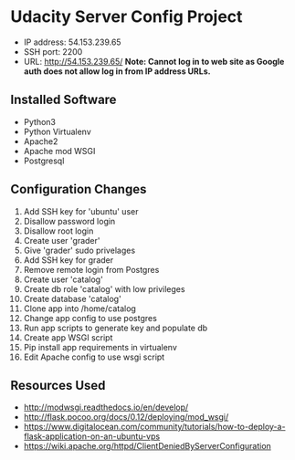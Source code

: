 # Udacity Server Config Project
- IP address: 54.153.239.65
- SSH port: 2200
- URL: http://54.153.239.65/
**Note: Cannot log in to web site as Google auth does not allow log in from IP address URLs.**
## Installed Software
- Python3
- Python Virtualenv
- Apache2
- Apache mod WSGI
- Postgresql
## Configuration Changes
1. Add SSH key for 'ubuntu' user
1. Disallow password login
1. Disallow root login
1. Create user 'grader'
1. Give 'grader' sudo privelages
1. Add SSH key for grader
1. Remove remote login from Postgres
1. Create user 'catalog'
1. Create db role 'catalog' with low privileges
1. Create database 'catalog'
1. Clone app into /home/catalog
1. Change app config to use postgres
1. Run app scripts to generate key and populate db
1. Create app WSGI script
1. Pip install app requirements in virtualenv
1. Edit Apache config to use wsgi script
## Resources Used
- http://modwsgi.readthedocs.io/en/develop/
- http://flask.pocoo.org/docs/0.12/deploying/mod_wsgi/
- https://www.digitalocean.com/community/tutorials/how-to-deploy-a-flask-application-on-an-ubuntu-vps
- https://wiki.apache.org/httpd/ClientDeniedByServerConfiguration
